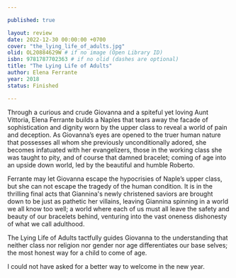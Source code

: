 ```yaml
---

published: true

layout: review
date: 2022-12-30 00:00:00 +0700
cover: "the_lying_life_of_adults.jpg"
olid: OL20884629W # if no image (Open Library ID)
isbn: 9781787702363 # if no olid (dashes are optional)
title: "The Lying Life of Adults"
author: Elena Ferrante
year: 2018
status: Finished 

---
```


Through a curious and crude Giovanna and a spiteful yet loving Aunt Vittoria, Elena Ferrante builds a Naples that tears away the facade of sophistication and dignity worn by the upper class to reveal a world of pain and deception. As Giovanna’s eyes are opened to the truer human nature that possesses all whom she previously unconditionally adored, she becomes infatuated with her evangelizers, those in the working class she was taught to pity, and of course that damned bracelet; coming of age into an upside down world, led by the beautiful and humble Roberto.

Ferrante may let Giovanna escape the hypocrisies of Naple’s upper class, but she can not escape the tragedy of the human condition. It is in the thrilling final acts that Giannina's newly christened saviors are brought down to be just as pathetic her villains, leaving Giannina spinning in a world we all know too well; a world where each of us must all leave the safety and beauty of our bracelets behind, venturing into the vast oneness dishonesty of what we call adulthood.

The Lying Life of Adults tactfully guides Giovanna to the understanding that neither class nor religion nor gender nor age differentiates our base selves; the most honest way for a child to come of age. 

I could not have asked for a better way to welcome in the new year.

